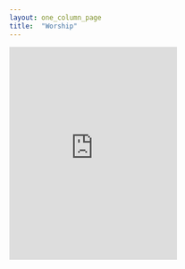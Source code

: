 ```yaml
---
layout: one_column_page
title:  "Worship"
---
```


<iframe src="https://embed.spotify.com/?uri=spotify:track:48Ayh4EPDCoQ33GkK9a2yx" width="300" height="380" frameborder="0" allowtransparency="true"></iframe>